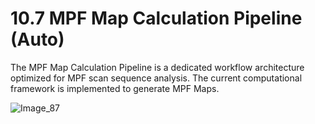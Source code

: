 # 10.7 MPF Map Calculation Pipeline (Auto)

The MPF Map Calculation Pipeline is a dedicated workflow architecture optimized for MPF scan sequence analysis. The current computational framework is implemented to generate MPF Maps.

![Image_87](../../../images/image_87.png)



